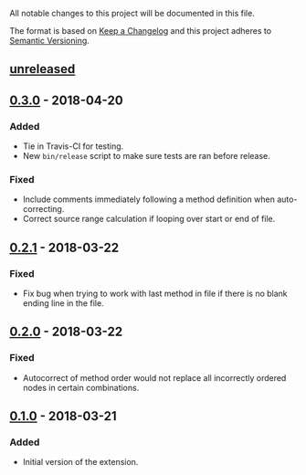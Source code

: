 All notable changes to this project will be documented in this file.

The format is based on [Keep a Changelog](http://keepachangelog.com/en/1.0.0/)
and this project adheres to [Semantic Versioning](http://semver.org/spec/v2.0.0.html).

## [unreleased]

## [0.3.0] - 2018-04-20

### Added

* Tie in Travis-CI for testing.
* New `bin/release` script to make sure tests are ran before release.

### Fixed

* Include comments immediately following a method definition when auto-correcting.
* Correct source range calculation if looping over start or end of file.

## [0.2.1] - 2018-03-22

### Fixed

* Fix bug when trying to work with last method in file if there is no blank
  ending line in the file.

## [0.2.0] - 2018-03-22

### Fixed

* Autocorrect of method order would not replace all incorrectly ordered nodes in
  certain combinations.

## [0.1.0] - 2018-03-21

### Added

* Initial version of the extension.

[unreleased]: https://github.com/CoffeeAndCode/rubocop_method_order/compare/v0.3.0...HEAD
[0.3.0]: https://github.com/CoffeeAndCode/rubocop_method_order/compare/v0.2.1...v0.3.0
[0.2.1]: https://github.com/CoffeeAndCode/rubocop_method_order/compare/v0.2.0...v0.2.1
[0.2.0]: https://github.com/CoffeeAndCode/rubocop_method_order/compare/v0.1.0...v0.2.0
[0.1.0]: https://github.com/CoffeeAndCode/rubocop_method_order/releases/tag/v0.1.0
